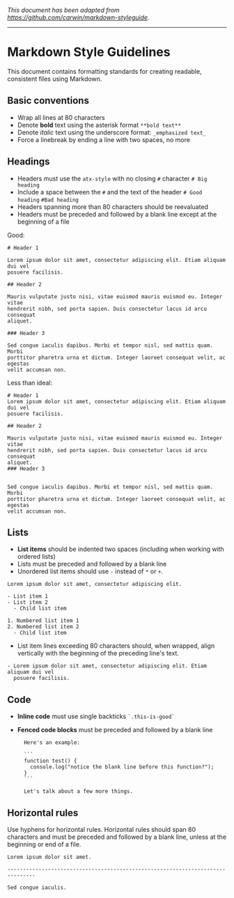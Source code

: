 _This document has been adapted from
https://github.com/carwin/markdown-styleguide._

-------------------------------------------------------------------------------

# Markdown Style Guidelines

This document contains formatting standards for creating readable, consistent
files using Markdown.

## Basic conventions

- Wrap all lines at 80 characters
- Denote **bold** text using the asterisk format `**bold text**`
- Denote _italic_ text using the underscore format: `_emphasized text_`
- Force a linebreak by ending a line with two spaces, no more

## Headings

- Headers must use the `atx-style` with no closing `#` character `# Big heading`
- Include a space between the `#` and the text of the header `# Good heading`
  `#Bad heading`
- Headers spanning more than 80 characters should be reevaluated
- Headers must be preceded and followed by a blank line except at the beginning
  of a file

Good:

```
# Header 1

Lorem ipsum dolor sit amet, consectetur adipiscing elit. Etiam aliquam dui vel
posuere facilisis.

## Header 2

Mauris vulputate justo nisi, vitae euismod mauris euismod eu. Integer vitae
hendrerit nibh, sed porta sapien. Duis consectetur lacus id arcu consequat
aliquet.

### Header 3

Sed congue iaculis dapibus. Morbi et tempor nisl, sed mattis quam. Morbi
porttitor pharetra urna et dictum. Integer laoreet consequat velit, ac egestas
velit accumsan non.
```

Less than ideal:

```
# Header 1
Lorem ipsum dolor sit amet, consectetur adipiscing elit. Etiam aliquam dui vel
posuere facilisis.

## Header 2

Mauris vulputate justo nisi, vitae euismod mauris euismod eu. Integer vitae
hendrerit nibh, sed porta sapien. Duis consectetur lacus id arcu consequat
aliquet.
### Header 3


Sed congue iaculis dapibus. Morbi et tempor nisl, sed mattis quam. Morbi
porttitor pharetra urna et dictum. Integer laoreet consequat velit, ac egestas
velit accumsan non.
```

## Lists

- **List items** should be indented two spaces (including when working with
  ordered lists)
- Lists must be preceded and followed by a blank line
- Unordered list items should use `-` instead of `*` or `+`.

```
Lorem ipsum dolor sit amet, consectetur adipiscing elit.

- List item 1
- List item 2
  - Child list item

1. Numbered list item 1
2. Numbered list item 2
  - Child list item
```

- List item lines exceeding 80 characters should, when wrapped, align vertically
  with the beginning of the preceding line's text.

```
- Lorem ipsum dolor sit amet, consectetur adipiscing elit. Etiam aliquam dui vel
  posuere facilisis.
```

## Code

- **Inline code** must use single backticks `` `.this-is-good` ``
- **Fenced code blocks** must be preceded and followed by a blank line

        Here's an example:

        ```
        function test() {
          console.log("notice the blank line before this function?");
        }
        ```

        Let's talk about a few more things.

## Horizontal rules

Use hyphens for horizontal rules. Horizontal rules should span 80 characters and
must be preceded and followed by a blank line, unless at the beginning or end
of a file.

```
Lorem ipsum dolor sit amet.

-------------------------------------------------------------------------------

Sed congue iaculis.
```
